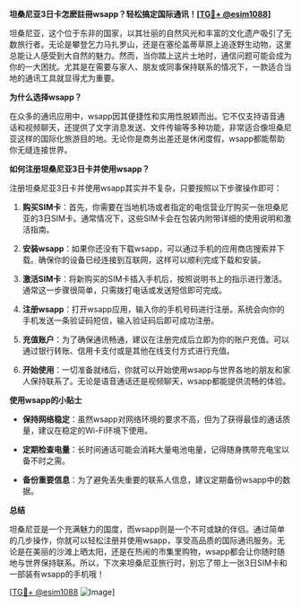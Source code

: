 **坦桑尼亚3日卡怎麽註冊wsapp？轻松搞定国际通讯！[[TG💪+ @esim1088](https://t.me/s/esim1088)]**

坦桑尼亚，这个位于东非的国家，以其壮丽的自然风光和丰富的文化遗产吸引了无数旅行者。无论是攀登乞力马扎罗山，还是在塞伦盖蒂草原上追逐野生动物，这里总能让人感受到大自然的魅力。然而，当你踏上这片土地时，通信问题可能会成为你的一大困扰。尤其是在需要与家人、朋友或同事保持联系的情况下，一款适合当地的通讯工具就显得尤为重要。

**为什么选择wsapp？**

在众多的通讯应用中，wsapp因其便捷性和实用性脱颖而出。它不仅支持语音通话和视频聊天，还提供了文字消息发送、文件传输等多种功能，非常适合像坦桑尼亚这样的国际化旅游目的地。无论你是商务出差还是休闲度假，wsapp都能帮助你无缝连接世界。

**如何注册坦桑尼亚3日卡并使用wsapp？**

注册坦桑尼亚3日卡并使用wsapp其实并不复杂，只要按照以下步骤操作即可：

1. **购买SIM卡**：首先，你需要在当地机场或者指定的电信营业厅购买一张坦桑尼亚的3日SIM卡。通常情况下，这些SIM卡会在包装内附带详细的使用说明和激活指南。

2. **安装wsapp**：如果你还没有下载wsapp，可以通过手机的应用商店搜索并下载。确保你的设备已经连接到互联网，这样可以顺利完成下载和安装。

3. **激活SIM卡**：将新购买的SIM卡插入手机后，按照说明书上的指示进行激活。通常这一步骤很简单，只需拨打电话或发送短信即可完成。

4. **注册wsapp**：打开wsapp应用，输入你的手机号码进行注册。系统会向你的手机发送一条验证码短信，输入验证码后即可成功注册。

5. **充值账户**：为了确保通讯畅通，建议在注册完成后立即为你的账户充值。可以通过银行转账、信用卡支付或是其他在线支付方式进行充值。

6. **开始使用**：一切准备就绪后，你就可以开始使用wsapp与世界各地的朋友和家人保持联系了。无论是语音通话还是视频聊天，wsapp都能提供流畅的体验。

**使用wsapp的小贴士**

- **保持网络稳定**：虽然wsapp对网络环境的要求不高，但为了获得最佳的通话质量，建议在稳定的Wi-Fi环境下使用。
  
- **定期检查电量**：长时间通话可能会消耗大量电池电量，记得随身携带充电宝以备不时之需。

- **备份重要信息**：为了避免丢失重要的联系人信息，建议定期备份wsapp中的数据。

**总结**

坦桑尼亚是一个充满魅力的国度，而wsapp则是一个不可或缺的伴侣。通过简单的几步操作，你就可以轻松注册并使用wsapp，享受高品质的国际通讯服务。无论是在美丽的沙滩上晒太阳，还是在热闹的市集里购物，wsapp都会让你随时随地与世界保持联系。所以，下次来坦桑尼亚旅行时，别忘了带上一张3日SIM卡和一部装有wsapp的手机哦！

[[TG💪+ @esim1088](https://t.me/s/esim1088) ![Image](https://i.postimg.cc/4NQfJmqS/Snipaste-2025-05-13-00-14-12.png)]